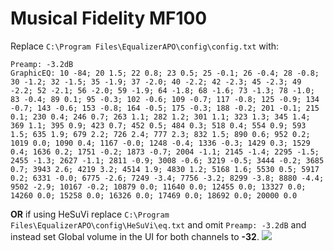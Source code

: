 # Musical Fidelity MF100
Replace `C:\Program Files\EqualizerAPO\config\config.txt` with:
```
Preamp: -3.2dB
GraphicEQ: 10 -84; 20 1.5; 22 0.8; 23 0.5; 25 -0.1; 26 -0.4; 28 -0.8; 30 -1.2; 32 -1.5; 35 -1.9; 37 -2.0; 40 -2.2; 42 -2.3; 45 -2.3; 49 -2.2; 52 -2.1; 56 -2.0; 59 -1.9; 64 -1.8; 68 -1.6; 73 -1.3; 78 -1.0; 83 -0.4; 89 0.1; 95 -0.3; 102 -0.6; 109 -0.7; 117 -0.8; 125 -0.9; 134 -0.7; 143 -0.6; 153 -0.8; 164 -0.5; 175 -0.3; 188 -0.2; 201 -0.1; 215 0.1; 230 0.4; 246 0.7; 263 1.1; 282 1.2; 301 1.1; 323 1.3; 345 1.4; 369 1.1; 395 0.9; 423 0.7; 452 0.5; 484 0.3; 518 0.4; 554 0.9; 593 1.5; 635 1.9; 679 2.2; 726 2.4; 777 2.3; 832 1.5; 890 0.6; 952 0.2; 1019 0.0; 1090 0.4; 1167 -0.0; 1248 -0.4; 1336 -0.3; 1429 0.3; 1529 0.4; 1636 0.2; 1751 -0.2; 1873 -0.7; 2004 -1.1; 2145 -1.4; 2295 -1.5; 2455 -1.3; 2627 -1.1; 2811 -0.9; 3008 -0.6; 3219 -0.5; 3444 -0.2; 3685 0.7; 3943 2.6; 4219 3.2; 4514 1.9; 4830 1.2; 5168 1.6; 5530 0.5; 5917 0.2; 6331 -0.0; 6775 -2.6; 7249 -3.4; 7756 -3.2; 8299 -3.8; 8880 -4.4; 9502 -2.9; 10167 -0.2; 10879 0.0; 11640 0.0; 12455 0.0; 13327 0.0; 14260 0.0; 15258 0.0; 16326 0.0; 17469 0.0; 18692 0.0; 20000 0.0
```
**OR** if using HeSuVi replace `C:\Program Files\EqualizerAPO\config\HeSuVi\eq.txt` and omit `Preamp: -3.2dB` and instead set Global volume in the UI for both channels to **-32**.
![](https://raw.githubusercontent.com/jaakkopasanen/AutoEq/master/results/Innerfidelity%202017/innerfidelity/onear/Musical%20Fidelity%20MF100/Musical%20Fidelity%20MF100.png)